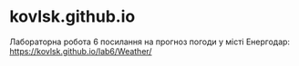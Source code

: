 # kovlsk.github.io
Лабораторна робота 6
посилання на прогноз погоди у місті Енергодар:
https://kovlsk.github.io/lab6/Weather/
